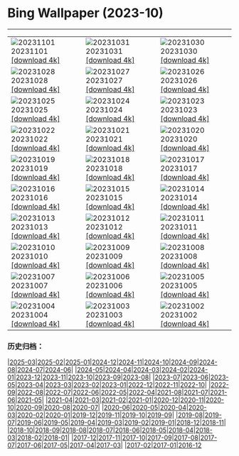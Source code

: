 # Bing Wallpaper (2023-10)
**************

<table><tr><td><img class="wallpaper" src="https://www.bing.com/th?id=OHR.HalloweenPorchAI_EN-GB0364731391_1920x1080.jpg" alt="20231101"> 20231101 <a class="wallpaper_link" href="https://www.bing.com/th?id=OHR.HalloweenPorchAI_EN-GB0364731391_UHD.jpg">[download 4k]</a></td><td><img class="wallpaper" src="https://www.bing.com/th?id=OHR.AutumnRaven_EN-GB8492098807_1920x1080.jpg" alt="20231031"> 20231031 <a class="wallpaper_link" href="https://www.bing.com/th?id=OHR.AutumnRaven_EN-GB8492098807_UHD.jpg">[download 4k]</a></td><td><img class="wallpaper" src="https://www.bing.com/th?id=OHR.SavannahSculpture_EN-GB4452502826_1920x1080.jpg" alt="20231030"> 20231030 <a class="wallpaper_link" href="https://www.bing.com/th?id=OHR.SavannahSculpture_EN-GB4452502826_UHD.jpg">[download 4k]</a></td></tr><tr><td><img class="wallpaper" src="https://www.bing.com/th?id=OHR.FiveWinds_EN-GB7573327374_1920x1080.jpg" alt="20231028"> 20231028 <a class="wallpaper_link" href="https://www.bing.com/th?id=OHR.FiveWinds_EN-GB7573327374_UHD.jpg">[download 4k]</a></td><td><img class="wallpaper" src="https://www.bing.com/th?id=OHR.OldBridgeSkye_EN-GB7231148688_1920x1080.jpg" alt="20231027"> 20231027 <a class="wallpaper_link" href="https://www.bing.com/th?id=OHR.OldBridgeSkye_EN-GB7231148688_UHD.jpg">[download 4k]</a></td><td><img class="wallpaper" src="https://www.bing.com/th?id=OHR.AutumnLeavesBelfastUK_EN-GB6693162192_1920x1080.jpg" alt="20231026"> 20231026 <a class="wallpaper_link" href="https://www.bing.com/th?id=OHR.AutumnLeavesBelfastUK_EN-GB6693162192_UHD.jpg">[download 4k]</a></td></tr><tr><td><img class="wallpaper" src="https://www.bing.com/th?id=OHR.GrandStaircase_EN-GB6284084433_1920x1080.jpg" alt="20231025"> 20231025 <a class="wallpaper_link" href="https://www.bing.com/th?id=OHR.GrandStaircase_EN-GB6284084433_UHD.jpg">[download 4k]</a></td><td><img class="wallpaper" src="https://www.bing.com/th?id=OHR.FuzerCastle_EN-GB5805534189_1920x1080.jpg" alt="20231024"> 20231024 <a class="wallpaper_link" href="https://www.bing.com/th?id=OHR.FuzerCastle_EN-GB5805534189_UHD.jpg">[download 4k]</a></td><td><img class="wallpaper" src="https://www.bing.com/th?id=OHR.PoconosMaze_EN-GB4803656723_1920x1080.jpg" alt="20231023"> 20231023 <a class="wallpaper_link" href="https://www.bing.com/th?id=OHR.PoconosMaze_EN-GB4803656723_UHD.jpg">[download 4k]</a></td></tr><tr><td><img class="wallpaper" src="https://www.bing.com/th?id=OHR.RedGrouseUK_EN-GB4381354892_1920x1080.jpg" alt="20231022"> 20231022 <a class="wallpaper_link" href="https://www.bing.com/th?id=OHR.RedGrouseUK_EN-GB4381354892_UHD.jpg">[download 4k]</a></td><td><img class="wallpaper" src="https://www.bing.com/th?id=OHR.PersepolisRelief_EN-GB3727800010_1920x1080.jpg" alt="20231021"> 20231021 <a class="wallpaper_link" href="https://www.bing.com/th?id=OHR.PersepolisRelief_EN-GB3727800010_UHD.jpg">[download 4k]</a></td><td><img class="wallpaper" src="https://www.bing.com/th?id=OHR.PygmySloth_EN-GB3183827420_1920x1080.jpg" alt="20231020"> 20231020 <a class="wallpaper_link" href="https://www.bing.com/th?id=OHR.PygmySloth_EN-GB3183827420_UHD.jpg">[download 4k]</a></td></tr><tr><td><img class="wallpaper" src="https://www.bing.com/th?id=OHR.WaterLilyVietnam_EN-GB4801163561_1920x1080.jpg" alt="20231019"> 20231019 <a class="wallpaper_link" href="https://www.bing.com/th?id=OHR.WaterLilyVietnam_EN-GB4801163561_UHD.jpg">[download 4k]</a></td><td><img class="wallpaper" src="https://www.bing.com/th?id=OHR.CanaryWharfStation_EN-GB4531967765_1920x1080.jpg" alt="20231018"> 20231018 <a class="wallpaper_link" href="https://www.bing.com/th?id=OHR.CanaryWharfStation_EN-GB4531967765_UHD.jpg">[download 4k]</a></td><td><img class="wallpaper" src="https://www.bing.com/th?id=OHR.SpreadsheetDay_EN-GB0904502702_1920x1080.jpg" alt="20231017"> 20231017 <a class="wallpaper_link" href="https://www.bing.com/th?id=OHR.SpreadsheetDay_EN-GB0904502702_UHD.jpg">[download 4k]</a></td></tr><tr><td><img class="wallpaper" src="https://www.bing.com/th?id=OHR.GoldenEnchantments_EN-GB4003650281_1920x1080.jpg" alt="20231016"> 20231016 <a class="wallpaper_link" href="https://www.bing.com/th?id=OHR.GoldenEnchantments_EN-GB4003650281_UHD.jpg">[download 4k]</a></td><td><img class="wallpaper" src="https://www.bing.com/th?id=OHR.AutumnHedgehog_EN-GB3716298220_1920x1080.jpg" alt="20231015"> 20231015 <a class="wallpaper_link" href="https://www.bing.com/th?id=OHR.AutumnHedgehog_EN-GB3716298220_UHD.jpg">[download 4k]</a></td><td><img class="wallpaper" src="https://www.bing.com/th?id=OHR.RingEclipse_EN-GB2487189935_1920x1080.jpg" alt="20231014"> 20231014 <a class="wallpaper_link" href="https://www.bing.com/th?id=OHR.RingEclipse_EN-GB2487189935_UHD.jpg">[download 4k]</a></td></tr><tr><td><img class="wallpaper" src="https://www.bing.com/th?id=OHR.ViesteItaly_EN-GB3219865518_1920x1080.jpg" alt="20231013"> 20231013 <a class="wallpaper_link" href="https://www.bing.com/th?id=OHR.ViesteItaly_EN-GB3219865518_UHD.jpg">[download 4k]</a></td><td><img class="wallpaper" src="https://www.bing.com/th?id=OHR.IdahoBarn_EN-GB2947477410_1920x1080.jpg" alt="20231012"> 20231012 <a class="wallpaper_link" href="https://www.bing.com/th?id=OHR.IdahoBarn_EN-GB2947477410_UHD.jpg">[download 4k]</a></td><td><img class="wallpaper" src="https://www.bing.com/th?id=OHR.JohnDayFossil_EN-GB2645491253_1920x1080.jpg" alt="20231011"> 20231011 <a class="wallpaper_link" href="https://www.bing.com/th?id=OHR.JohnDayFossil_EN-GB2645491253_UHD.jpg">[download 4k]</a></td></tr><tr><td><img class="wallpaper" src="https://www.bing.com/th?id=OHR.SoprisSunrise_EN-GB2329457022_1920x1080.jpg" alt="20231010"> 20231010 <a class="wallpaper_link" href="https://www.bing.com/th?id=OHR.SoprisSunrise_EN-GB2329457022_UHD.jpg">[download 4k]</a></td><td><img class="wallpaper" src="https://www.bing.com/th?id=OHR.EdinburghcityscapeUK_EN-GB5285078030_1920x1080.jpg" alt="20231009"> 20231009 <a class="wallpaper_link" href="https://www.bing.com/th?id=OHR.EdinburghcityscapeUK_EN-GB5285078030_UHD.jpg">[download 4k]</a></td><td><img class="wallpaper" src="https://www.bing.com/th?id=OHR.OctoClam_EN-GB1518782389_1920x1080.jpg" alt="20231008"> 20231008 <a class="wallpaper_link" href="https://www.bing.com/th?id=OHR.OctoClam_EN-GB1518782389_UHD.jpg">[download 4k]</a></td></tr><tr><td><img class="wallpaper" src="https://www.bing.com/th?id=OHR.GrizzlyFalls_EN-GB6799572223_1920x1080.jpg" alt="20231007"> 20231007 <a class="wallpaper_link" href="https://www.bing.com/th?id=OHR.GrizzlyFalls_EN-GB6799572223_UHD.jpg">[download 4k]</a></td><td><img class="wallpaper" src="https://www.bing.com/th?id=OHR.TaughannockFalls_EN-GB6398059328_1920x1080.jpg" alt="20231006"> 20231006 <a class="wallpaper_link" href="https://www.bing.com/th?id=OHR.TaughannockFalls_EN-GB6398059328_UHD.jpg">[download 4k]</a></td><td><img class="wallpaper" src="https://www.bing.com/th?id=OHR.GentooJump_EN-GB5526095211_1920x1080.jpg" alt="20231005"> 20231005 <a class="wallpaper_link" href="https://www.bing.com/th?id=OHR.GentooJump_EN-GB5526095211_UHD.jpg">[download 4k]</a></td></tr><tr><td><img class="wallpaper" src="https://www.bing.com/th?id=OHR.TarantulaNebula_EN-GB5295234323_1920x1080.jpg" alt="20231004"> 20231004 <a class="wallpaper_link" href="https://www.bing.com/th?id=OHR.TarantulaNebula_EN-GB5295234323_UHD.jpg">[download 4k]</a></td><td><img class="wallpaper" src="https://www.bing.com/th?id=OHR.WhitsundaySwirl_EN-GB4919384667_1920x1080.jpg" alt="20231003"> 20231003 <a class="wallpaper_link" href="https://www.bing.com/th?id=OHR.WhitsundaySwirl_EN-GB4919384667_UHD.jpg">[download 4k]</a></td><td><img class="wallpaper" src="https://www.bing.com/th?id=OHR.VuittonFoundation_EN-GB4679689515_1920x1080.jpg" alt="20231002"> 20231002 <a class="wallpaper_link" href="https://www.bing.com/th?id=OHR.VuittonFoundation_EN-GB4679689515_UHD.jpg">[download 4k]</a></td></tr></table>

### 历史归档：

|[2025-03](/../2025-03/2025-03.md)|[2025-02](/../2025-02/2025-02.md)|[2025-01](/../2025-01/2025-01.md)|[2024-12](/../2024-12/2024-12.md)|[2024-11](/../2024-11/2024-11.md)|[2024-10](/../2024-10/2024-10.md)|[2024-09](/../2024-09/2024-09.md)|[2024-08](/../2024-08/2024-08.md)|[2024-07](/../2024-07/2024-07.md)|[2024-06](/../2024-06/2024-06.md)|
|[2024-05](/../2024-05/2024-05.md)|[2024-04](/../2024-04/2024-04.md)|[2024-03](/../2024-03/2024-03.md)|[2024-02](/../2024-02/2024-02.md)|[2024-01](/../2024-01/2024-01.md)|[2023-12](/../2023-12/2023-12.md)|[2023-11](/../2023-11/2023-11.md)|[2023-10](/2023-10.md)|[2023-09](/../2023-09/2023-09.md)|[2023-08](/../2023-08/2023-08.md)|
|[2023-07](/../2023-07/2023-07.md)|[2023-06](/../2023-06/2023-06.md)|[2023-05](/../2023-05/2023-05.md)|[2023-04](/../2023-04/2023-04.md)|[2023-03](/../2023-03/2023-03.md)|[2023-02](/../2023-02/2023-02.md)|[2023-01](/../2023-01/2023-01.md)|[2022-12](/../2022-12/2022-12.md)|[2022-11](/../2022-11/2022-11.md)|[2022-10](/../2022-10/2022-10.md)|
|[2022-09](/../2022-09/2022-09.md)|[2022-08](/../2022-08/2022-08.md)|[2022-07](/../2022-07/2022-07.md)|[2022-06](/../2022-06/2022-06.md)|[2022-05](/../2022-05/2022-05.md)|[2022-04](/../2022-04/2022-04.md)|[2021-08](/../2021-08/2021-08.md)|[2021-07](/../2021-07/2021-07.md)|[2021-06](/../2021-06/2021-06.md)|[2021-05](/../2021-05/2021-05.md)|
|[2021-04](/../2021-04/2021-04.md)|[2021-03](/../2021-03/2021-03.md)|[2021-02](/../2021-02/2021-02.md)|[2021-01](/../2021-01/2021-01.md)|[2020-12](/../2020-12/2020-12.md)|[2020-11](/../2020-11/2020-11.md)|[2020-10](/../2020-10/2020-10.md)|[2020-09](/../2020-09/2020-09.md)|[2020-08](/../2020-08/2020-08.md)|[2020-07](/../2020-07/2020-07.md)|
|[2020-06](/../2020-06/2020-06.md)|[2020-05](/../2020-05/2020-05.md)|[2020-04](/../2020-04/2020-04.md)|[2020-03](/../2020-03/2020-03.md)|[2020-02](/../2020-02/2020-02.md)|[2020-01](/../2020-01/2020-01.md)|[2019-12](/../2019-12/2019-12.md)|[2019-11](/../2019-11/2019-11.md)|[2019-10](/../2019-10/2019-10.md)|[2019-09](/../2019-09/2019-09.md)|
|[2019-08](/../2019-08/2019-08.md)|[2019-07](/../2019-07/2019-07.md)|[2019-06](/../2019-06/2019-06.md)|[2019-05](/../2019-05/2019-05.md)|[2019-04](/../2019-04/2019-04.md)|[2019-03](/../2019-03/2019-03.md)|[2019-02](/../2019-02/2019-02.md)|[2019-01](/../2019-01/2019-01.md)|[2018-12](/../2018-12/2018-12.md)|[2018-11](/../2018-11/2018-11.md)|
|[2018-10](/../2018-10/2018-10.md)|[2018-09](/../2018-09/2018-09.md)|[2018-08](/../2018-08/2018-08.md)|[2018-07](/../2018-07/2018-07.md)|[2018-06](/../2018-06/2018-06.md)|[2018-05](/../2018-05/2018-05.md)|[2018-04](/../2018-04/2018-04.md)|[2018-03](/../2018-03/2018-03.md)|[2018-02](/../2018-02/2018-02.md)|[2018-01](/../2018-01/2018-01.md)|
|[2017-12](/../2017-12/2017-12.md)|[2017-11](/../2017-11/2017-11.md)|[2017-10](/../2017-10/2017-10.md)|[2017-09](/../2017-09/2017-09.md)|[2017-08](/../2017-08/2017-08.md)|[2017-07](/../2017-07/2017-07.md)|[2017-06](/../2017-06/2017-06.md)|[2017-05](/../2017-05/2017-05.md)|[2017-04](/../2017-04/2017-04.md)|[2017-03](/../2017-03/2017-03.md)|
|[2017-02](/../2017-02/2017-02.md)|[2017-01](/../2017-01/2017-01.md)|[2016-12](/../2016-12/2016-12.md)